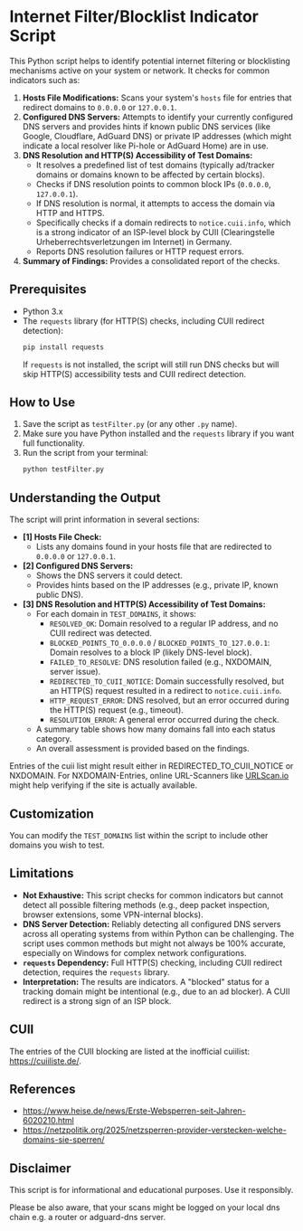 # Internet Filter/Blocklist Indicator Script

This Python script helps to identify potential internet filtering or blocklisting mechanisms active on your system or network. It checks for common indicators such as:

1.  **Hosts File Modifications:** Scans your system's `hosts` file for entries that redirect domains to `0.0.0.0` or `127.0.0.1`.
2.  **Configured DNS Servers:** Attempts to identify your currently configured DNS servers and provides hints if known public DNS services (like Google, Cloudflare, AdGuard DNS) or private IP addresses (which might indicate a local resolver like Pi-hole or AdGuard Home) are in use.
3.  **DNS Resolution and HTTP(S) Accessibility of Test Domains:**
    *   It resolves a predefined list of test domains (typically ad/tracker domains or domains known to be affected by certain blocks).
    *   Checks if DNS resolution points to common block IPs (`0.0.0.0`, `127.0.0.1`).
    *   If DNS resolution is normal, it attempts to access the domain via HTTP and HTTPS.
    *   Specifically checks if a domain redirects to `notice.cuii.info`, which is a strong indicator of an ISP-level block by CUII (Clearingstelle Urheberrechtsverletzungen im Internet) in Germany.
    *   Reports DNS resolution failures or HTTP request errors.
4.  **Summary of Findings:** Provides a consolidated report of the checks.

## Prerequisites

*   Python 3.x
*   The `requests` library (for HTTP(S) checks, including CUII redirect detection):
    ```bash
    pip install requests
    ```
    If `requests` is not installed, the script will still run DNS checks but will skip HTTP(S) accessibility tests and CUII redirect detection.

## How to Use

1.  Save the script as `testFilter.py` (or any other `.py` name).
2.  Make sure you have Python installed and the `requests` library if you want full functionality.
3.  Run the script from your terminal:
    ```bash
    python testFilter.py
    ```

## Understanding the Output

The script will print information in several sections:

*   **[1] Hosts File Check:**
    *   Lists any domains found in your hosts file that are redirected to `0.0.0.0` or `127.0.0.1`.
*   **[2] Configured DNS Servers:**
    *   Shows the DNS servers it could detect.
    *   Provides hints based on the IP addresses (e.g., private IP, known public DNS).
*   **[3] DNS Resolution and HTTP(S) Accessibility of Test Domains:**
    *   For each domain in `TEST_DOMAINS`, it shows:
        *   `RESOLVED_OK`: Domain resolved to a regular IP address, and no CUII redirect was detected.
        *   `BLOCKED_POINTS_TO_0.0.0.0` / `BLOCKED_POINTS_TO_127.0.0.1`: Domain resolves to a block IP (likely DNS-level block).
        *   `FAILED_TO_RESOLVE`: DNS resolution failed (e.g., NXDOMAIN, server issue).
        *   `REDIRECTED_TO_CUII_NOTICE`: Domain successfully resolved, but an HTTP(S) request resulted in a redirect to `notice.cuii.info`.
        *   `HTTP_REQUEST_ERROR`: DNS resolved, but an error occurred during the HTTP(S) request (e.g., timeout).
        *   `RESOLUTION_ERROR`: A general error occurred during the check.
    *   A summary table shows how many domains fall into each status category.
    *   An overall assessment is provided based on the findings.

Entries of the cuii list might result either in REDIRECTED_TO_CUII_NOTICE or NXDOMAIN. For NXDOMAIN-Entries, online URL-Scanners like [URLScan.io](https://urlscan.io/) might help verifying if the site is actually available.

## Customization

You can modify the `TEST_DOMAINS` list within the script to include other domains you wish to test.

## Limitations

*   **Not Exhaustive:** This script checks for common indicators but cannot detect all possible filtering methods (e.g., deep packet inspection, browser extensions, some VPN-internal blocks).
*   **DNS Server Detection:** Reliably detecting all configured DNS servers across all operating systems from within Python can be challenging. The script uses common methods but might not always be 100% accurate, especially on Windows for complex network configurations.
*   **`requests` Dependency:** Full HTTP(S) checking, including CUII redirect detection, requires the `requests` library.
*   **Interpretation:** The results are indicators. A "blocked" status for a tracking domain might be intentional (e.g., due to an ad blocker). A CUII redirect is a strong sign of an ISP block.

## CUII

The entries of the CUII blocking are listed at the inofficial cuiilist: https://cuiiliste.de/.

## References
- https://www.heise.de/news/Erste-Websperren-seit-Jahren-6020210.html
- https://netzpolitik.org/2025/netzsperren-provider-verstecken-welche-domains-sie-sperren/

## Disclaimer

This script is for informational and educational purposes. Use it responsibly. 

Please be also aware, that your scans might be logged on your local dns chain e.g. a router or adguard-dns server.